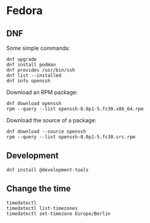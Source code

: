 # Fedora
## DNF
Some simple commands:

    dnf upgrade
    dnf install podman
    dnf provides /usr/bin/ssh
    dnf list --installed
    dnf info openssh

Download an RPM package:

    dnf download openssh
    rpm --query --list openssh-8.0p1-5.fc30.x86_64.rpm

Download the source of a package:

    dnf download --source openssh
    rpm --query --list openssh-8.0p1-5.fc30.src.rpm

## Development

    dnf install @development-tools

## Change the time

    timedatectl
    timedatectl list-timezones
    timedatectl set-timezone Europe/Berlin
